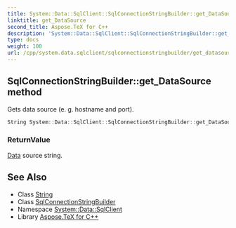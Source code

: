 ```yaml
---
title: System::Data::SqlClient::SqlConnectionStringBuilder::get_DataSource method
linktitle: get_DataSource
second_title: Aspose.TeX for C++
description: 'System::Data::SqlClient::SqlConnectionStringBuilder::get_DataSource method. Gets data source (e. g. hostname and port) in C++.'
type: docs
weight: 100
url: /cpp/system.data.sqlclient/sqlconnectionstringbuilder/get_datasource/
---
```

## SqlConnectionStringBuilder::get_DataSource method


Gets data source (e. g. hostname and port).

```cpp
String System::Data::SqlClient::SqlConnectionStringBuilder::get_DataSource() const
```


### ReturnValue

[Data](../../../system.data/) source string.

## See Also

* Class [String](../../../system/string/)
* Class [SqlConnectionStringBuilder](../)
* Namespace [System::Data::SqlClient](../../)
* Library [Aspose.TeX for C++](../../../)
